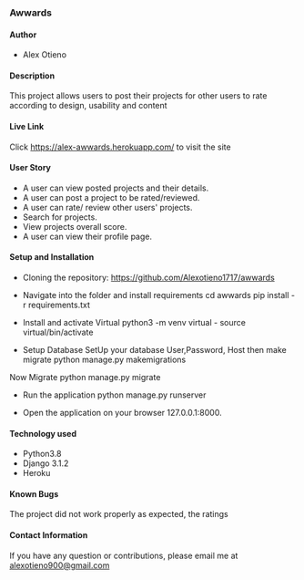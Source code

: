 ### Awwards

#### Author
* Alex Otieno
#### Description
This project allows users to post their projects for other users to rate according to design, usability and content

#### Live Link
Click https://alex-awwards.herokuapp.com/ to visit the site

#### User Story
* A user can view posted projects and their details.
* A user can post a project to be rated/reviewed.
* A user can rate/ review other users' projects.
* Search for projects.
* View projects overall score.
* A user can view their profile page.

#### Setup and Installation

* Cloning the repository:
    https://github.com/Alexotieno1717/awwards

* Navigate into the folder and install requirements
    cd awwards pip install -r requirements.txt 

* Install and activate Virtual
    python3 -m venv virtual - source virtual/bin/activate  

* Setup Database
SetUp your database User,Password, Host then make migrate
    python manage.py makemigrations

Now Migrate
    python manage.py migrate 

* Run the application
    python manage.py runserver 

* Open the application on your browser 127.0.0.1:8000.

#### Technology used
* Python3.8
* Django 3.1.2
* Heroku

#### Known Bugs
The project did not work properly as expected, the ratings

#### Contact Information
If you have any question or contributions, please email me at alexotieno900@gmail.com